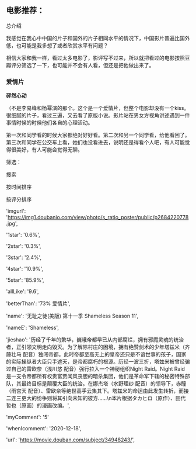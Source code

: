 ## 电影推荐：

总介绍

​		我感觉在我心中中国的片子和国外的片子相同水平的情况下，中国影片普遍比国外低，也可能是我多想了或者欣赏水平有问题？

​		相信大家和我一样，看过太多电影了，影评写不过来，所以就把看过的电影按照豆瓣评分筛选了一下，也可能并不会有人看，但还是把他做出来了。

### 爱情片

**砰然心动**

​		（不是李易峰和杨幂演的那个。这个是一个爱情片，但整个电影却没有一个kiss。很细腻的片子，看过三遍，又去看了原版小说。影片站在男女方视角讲述遇到一件事情时候的时候他们各自的心理活动。

​		第一次和同学看的时候大家都绝对好好看。第二次和另一个同学看，给他看困了。第三次和同学在公交车上看，她们也没看进去，说明还是得看个人吧，有人可能觉得很美好，有人可能会觉得无聊。





筛选：

搜索

按时间排序

按评分排序









 'imgurl': 'https://img1.doubanio.com/view/photo/s_ratio_poster/public/p2684220778.jpg',







 '1star': '0.6%',

 '2star': '0.3%',

 '3star': '2.4%',

 '4star': '10.9%',

 '5star': '85.9%',

 'allLike': '9.6',

 'betterThan': '73% 爱情片',











 'name': '无耻之徒(美版) 第十一季 Shameless Season 11',

 'nameE': 'Shameless',

 'jieshao': '历经了千年的繁华，巍峨帝都早已从内部腐烂，拥有邪魔灵魂的统治者，正引领文明走向毁灭。为了解除村庄的困境，拥有绝赞剑术的少年塔兹米（齐藤壮马 配音）独闯帝都。此时帝都至高无上的皇帝还只是不谙世事的孩子，国家的实际操纵者大臣只手遮天，是帝都腐朽的根源。历经一波三折，塔兹米被曾经骗过自己的雷欧奈（浅川悠 配音）强行拉入一个神秘组织Night Raid。Night Raid是一支令帝都所有权贵富贾闻风丧胆的暗杀集团，他们是革命军下辖的秘密特殊部队，其最终目标是颠覆大臣的统治。在娜杰塔（水野理纱 配音）的领导下，赤瞳（雨宫天 配音）、雷欧奈等绝世高手云集其下。塔兹米的命运由此发生转折，而接二连三更大的纷争则将其引向未知的彼方……\n本片根据タカヒロ（原作）、田代哲也（原画）的漫画改编。',

 'myComment': '5'

 'whenIcomment': '2020-12-18',

 'url': 'https://movie.douban.com/subject/34948243/',

